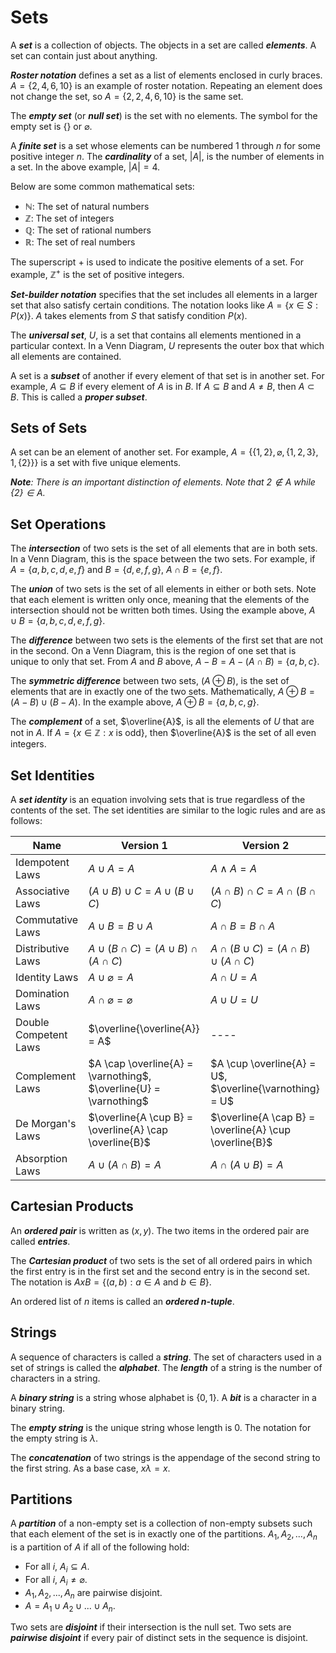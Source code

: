 # Sets
A ***set*** is a collection of objects.  The objects in a set are called ***elements***.  A set can contain just about anything.

***Roster notation*** defines a set as a list of elements enclosed in curly braces.  $A = \{2, 4, 6, 10\}$ is an example of roster notation.  Repeating an element does not change the set, so $A = \{2, 2, 4, 6, 10\}$ is the same set.

The ***empty set*** (or ***null set***) is the set with no elements.  The symbol for the empty set is $\{\}$ or $\varnothing$.

A ***finite set*** is a set whose elements can be numbered $1$ through $n$ for some positive integer $n$.  The ***cardinality*** of a set, $|A|$, is the number of elements in a set.  In the above example, $|A| = 4$.

Below are some common mathematical sets:

- $\mathbb{N}$: The set of natural numbers
- $\mathbb{Z}$: The set of integers
- $\mathbb{Q}$: The set of rational numbers
- $\mathbb{R}$: The set of real numbers

The superscript $+$ is used to indicate the positive elements of a set.  For example, $\mathbb{Z}^+$ is the set of positive integers.

***Set-builder notation*** specifies that the set includes all elements in a larger set that also satisfy certain conditions.  The notation looks like $A = \{x \in S : P(x)\}$.  $A$ takes elements from $S$ that satisfy condition $P(x)$.

The ***universal set***, $U$, is a set that contains all elements mentioned in a particular context.  In a Venn Diagram, $U$ represents the outer box that which all elements are contained.

A set is a ***subset*** of another if every element of that set is in another set.  For example, $A \subseteq B$ if every element of $A$ is in $B$.  If $A \subseteq B$ and $A ≠ B$, then $A ⊂ B$.  This is called a ***proper subset***.

## Sets of Sets
A set can be an element of another set.  For example, $A = \{\{1, 2\}, \varnothing, \{1, 2, 3\}, 1, \{2\}\}\}$ is a set with five unique elements.

***Note**: There is an important distinction of elements.  Note that $2 ∉ A$ while $\{2\} \in A$.*

## Set Operations
The ***intersection*** of two sets is the set of all elements that are in both sets.  In a Venn Diagram, this is the space between the two sets.  For example, if $A = \{a, b, c, d, e, f\}$ and $B = \{d, e, f, g\}$, $A \cap B = \{e, f\}$.

The ***union*** of two sets is the set of all elements in either or both sets.  Note that each element is written only once, meaning that the elements of the intersection should not be written both times.  Using the example above, $A \cup B = \{a, b, c, d, e, f, g\}$.

The ***difference*** between two sets is the elements of the first set that are not in the second.  On a Venn Diagram, this is the region of one set that is unique to only that set.  From $A$ and $B$ above, $A - B = A - (A \cap B) = \{a, b, c\}$.

The ***symmetric difference*** between two sets, ($A \oplus B$), is the set of elements that are in exactly one of the two sets.  Mathematically, $A \oplus B = (A - B) \cup (B - A)$.  In the example above, $A \oplus B = \{a, b, c, g\}$.

The ***complement*** of a set, $\overline{A}$, is all the elements of $U$ that are not in $A$.  If $A = \{x \in \mathbb{Z} : x \text{ is odd}\}$, then $\overline{A}$ is the set of all even integers.

## Set Identities
A ***set identity*** is an equation involving sets that is true regardless of the contents of the set.  The set identities are similar to the logic rules and are as follows:

| Name | Version 1 | Version 2 |
|------|-----------|-----------|
| Idempotent Laws | $A \cup A = A$ | $A ∧ A = A$ |
| Associative Laws | $(A \cup B) \cup C = A \cup (B \cup C)$ | $(A \cap B) \cap C = A \cap (B \cap C)$ |
| Commutative Laws | $A \cup B = B \cup A$ | $A \cap B = B \cap A$ |
| Distributive Laws | $A \cup (B \cap C) = (A \cup B) \cap (A \cap C)$ | $A \cap (B \cup C) = (A \cap B) \cup (A \cap C)$ |
| Identity Laws | $A \cup \varnothing = A$ | $A \cap U = A$ |
| Domination Laws | $A \cap \varnothing = \varnothing$ | $A \cup U = U$ |
| Double Competent Laws | $\overline{\overline{A}} = A$ | ---- |
| Complement Laws | $A \cap \overline{A} = \varnothing$, $\overline{U} = \varnothing$ | $A \cup \overline{A} = U$, $\overline{\varnothing} = U$ |
| De Morgan's Laws | $\overline{A \cup B} = \overline{A} \cap \overline{B}$ | $\overline{A \cap B} = \overline{A} \cup \overline{B}$ |
| Absorption Laws | $A \cup (A \cap B) = A$ | $A \cap (A \cup B) = A$ |

## Cartesian Products
An ***ordered pair*** is written as $(x, y)$.  The two items in the ordered pair are called ***entries***.

The ***Cartesian product*** of two sets is the set of all ordered pairs in which the first entry is in the first set and the second entry is in the second set.  The notation is $A x B = \{(a, b) : a \in A \text{ and } b \in B\}$.

An ordered list of $n$ items is called an ***ordered $n$-tuple***.

## Strings
A sequence of characters is called a ***string***.  The set of characters used in a set of strings is called the ***alphabet***.  The ***length*** of a string is the number of characters in a string.

A ***binary string*** is a string whose alphabet is $\{0, 1\}$.  A ***bit*** is a character in a binary string.

The ***empty string*** is the unique string whose length is $0$.  The notation for the empty string is $λ$.

The ***concatenation*** of two strings is the appendage of the second string to the first string.  As a base case, $xλ = x$.

## Partitions
A ***partition*** of a non-empty set is a collection of non-empty subsets such that each element of the set is in exactly one of the partitions.  $A_1, A_2, ... , A_n$ is a partition of $A$ if all of the following hold:

- For all $i$, $A_i \subseteq A$.
- For all $i$, $A_i ≠ \varnothing$.
- $A_1, A_2, ... , A_n$ are pairwise disjoint.
- $A = A_1 \cup A_2 \cup ... \cup A_n$.

Two sets are ***disjoint*** if their intersection is the null set.  Two sets are ***pairwise disjoint*** if every pair of distinct sets in the sequence is disjoint.
  